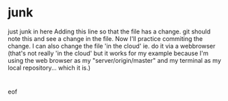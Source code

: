 # junk
just junk in here
Adding this line so that the file has a change.
git should note this and see a change in the file.
Now I'll practice commiting the change.
I can also change the file 'in the cloud' ie. do it via a webbrowser
(that's not really 'in the cloud' but it works for my example because I'm using the web browser
as my "server/origin/master" and my terminal as my local repository... which it is.) 
#
eof 
